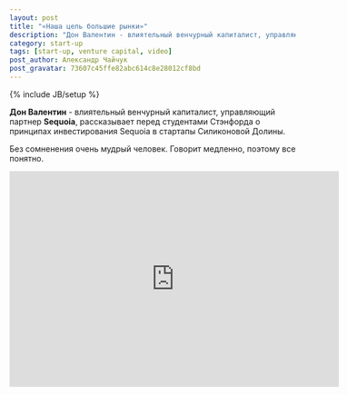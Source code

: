 ```yaml
---
layout: post
title: "«Наша цель большие рынки»"
description: "Дон Валентин - влиятельный венчурный капиталист, управляющий партнер Sequoia, рассказывает перед студентами Стэнфорда о принципах инвестирования Sequoia в стартапы Силиконовой Долины."
category: start-up
tags: [start-up, venture capital, video]
post_author: Александр Чайчук
post_gravatar: 73607c45ffe82abc614c8e28012cf8bd
---
```

{% include JB/setup %}  

__Дон Валентин__ - влиятельный венчурный капиталист, управляющий партнер __Sequoia__, рассказывает перед студентами Стэнфорда о принципах инвестирования Sequoia в стартапы Силиконовой Долины.

Без сомненения очень мудрый человек. Говорит медленно, поэтому все понятно.

<iframe width="580" height="380" src="http://www.youtube.com/embed/nKN-abRJMEw" frameborder="0"> </iframe>
